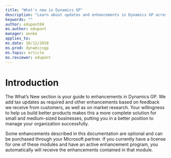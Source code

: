 ```yaml
---
title: "What's new in Dynamics GP"
description: "Learn about updates and enhancements in Dynamics GP across releases from GP 2015 and forward."
keywords: ""
author: edupont04
ms.author: edupont
manager: annbe
applies_to: 
ms.date: 10/12/2018
ms.prod: dynamicsgp
ms.topic: article
ms.reviewer: edupont
---
```


# Introduction

The What’s New section is your guide to enhancements in Dynamics GP. We add tax updates as required and other enhancements based on feedback we receive from customers, as well as on market research. Your willingness to help us build better products makes this a more complete solution for small and medium-sized businesses, putting you in a better position to manage your organization successfully.

Some enhancements described in this documentation are optional and can be purchased through your Microsoft partner. If you currently have a license for one of these modules and have an active enhancement program, you automatically will receive the enhancements contained in that module.
